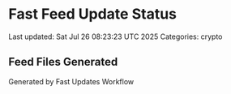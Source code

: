 # Fast Feed Update Status
Last updated: Sat Jul 26 08:23:23 UTC 2025
Categories: crypto

## Feed Files Generated

Generated by Fast Updates Workflow
